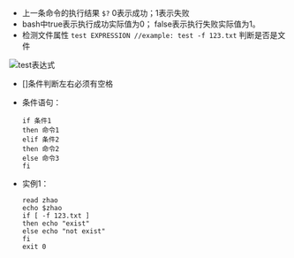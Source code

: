 * 上一条命令的执行结果 `$?`  0表示成功；1表示失败
* bash中true表示执行成功实际值为0； false表示执行失败实际值为1。
* 检测文件属性 `test EXPRESSION //example: test -f 123.txt` 判断是否是文件

![test表达式](http://images.cnitblog.com/blog/497634/201305/29211817-06f95939c02a4fd2988c4b35dd468417.jpg)

* []条件判断左右必须有空格
* 条件语句：   

      if 条件1
      then 命令1
      elif 条件2
      then 命令2
      else 命令3
      fi

* 实例1：

      read zhao
      echo $zhao
      if [ -f 123.txt ]
      then echo "exist"
      else echo "not exist"
      fi
      exit 0
